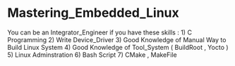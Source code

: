 # Mastering_Embedded_Linux

You can be an Integrator_Engineer 
    if you have these skills :
        1) C Programming
        2) Write Device_Driver
        3) Good Knowledge of Manual Way to Build Linux System
        4) Good Knowledge of Tool_System ( BuildRoot , Yocto )
        5) Linux Adminstration
        6) Bash Script
        7) CMake , MakeFile

